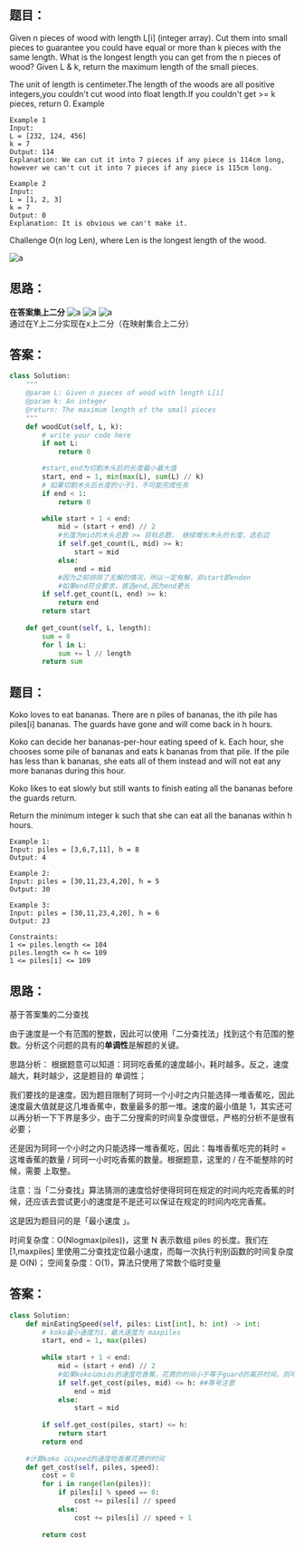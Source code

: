 ## 题目：
Given n pieces of wood with length L[i] (integer array). Cut them into small pieces to guarantee you could have equal or more than k pieces with the same length. What is the longest length you can get from the n pieces of wood? Given L & k, return the maximum length of the small pieces.

The unit of length is centimeter.The length of the woods are all positive integers,you couldn't cut wood into float length.If you couldn't get >= k pieces, return 0.
Example
```
Example 1
Input:
L = [232, 124, 456]
k = 7
Output: 114
Explanation: We can cut it into 7 pieces if any piece is 114cm long, however we can't cut it into 7 pieces if any piece is 115cm long.
```


```
Example 2
Input:
L = [1, 2, 3]
k = 7
Output: 0
Explanation: It is obvious we can't make it.
```
Challenge
O(n log Len), where Len is the longest length of the wood.

![a](https://github.com/SSRRBB/Leetcode/blob/main/Images/68.png)

## 思路：
**在答案集上二分**
![a](https://github.com/SSRRBB/Leetcode/blob/main/Images/69.png)
![a](https://github.com/SSRRBB/Leetcode/blob/main/Images/70.png)
![a](https://github.com/SSRRBB/Leetcode/blob/main/Images/71.png)
通过在Y上二分实现在x上二分（在映射集合上二分）
## 答案：
```python
class Solution:
    """
    @param L: Given n pieces of wood with length L[i]
    @param k: An integer
    @return: The maximum length of the small pieces
    """
    def woodCut(self, L, k):
        # write your code here
        if not L:
            return 0

        #start,end为切割木头后的长度最小最大值
        start, end = 1, min(max(L), sum(L) // k)
        # 如果切割木头后长度的小于1，不可能完成任务
        if end < 1:
            return 0

        while start + 1 < end:
            mid = (start + end) // 2
            #长度为mid的木头总数 >= 目标总数， 继续增长木头的长度，选右边
            if self.get_count(L, mid) >= k:
                start = mid
            else:
                end = mid
            #因为之前排除了无解的情况，所以一定有解，非start即enden
            #如果end符合要求，首选end,因为end更长
        if self.get_count(L, end) >= k:
            return end
        return start
        
    def get_count(self, L, length):
        sum = 0
        for l in L:
            sum += l // length
        return sum


```

## 题目：
Koko loves to eat bananas. There are n piles of bananas, the ith pile has piles[i] bananas. The guards have gone and will come back in h hours.

Koko can decide her bananas-per-hour eating speed of k. Each hour, she chooses some pile of bananas and eats k bananas from that pile. If the pile has less than k bananas, she eats all of them instead and will not eat any more bananas during this hour.

Koko likes to eat slowly but still wants to finish eating all the bananas before the guards return.

Return the minimum integer k such that she can eat all the bananas within h hours.

```
Example 1:
Input: piles = [3,6,7,11], h = 8
Output: 4
```

```
Example 2:
Input: piles = [30,11,23,4,20], h = 5
Output: 30
```

```
Example 3:
Input: piles = [30,11,23,4,20], h = 6
Output: 23
```

```
Constraints:
1 <= piles.length <= 104
piles.length <= h <= 109
1 <= piles[i] <= 109
```
## 思路：
基于答案集的二分查找

由于速度是一个有范围的整数，因此可以使用「二分查找法」找到这个有范围的整数。分析这个问题的具有的**单调性**是解题的关键。

思路分析：
根据题意可以知道：珂珂吃香蕉的速度越小，耗时越多。反之，速度越大，耗时越少，这是题目的 单调性；

我们要找的是速度。因为题目限制了珂珂一个小时之内只能选择一堆香蕉吃，因此速度最大值就是这几堆香蕉中，数量最多的那一堆。速度的最小值是 1，其实还可以再分析一下下界是多少，由于二分搜索的时间复杂度很低，严格的分析不是很有必要；

还是因为珂珂一个小时之内只能选择一堆香蕉吃，因此：每堆香蕉吃完的耗时 = 这堆香蕉的数量 / 珂珂一小时吃香蕉的数量。根据题意，这里的 / 在不能整除的时候，需要 上取整。

注意：当「二分查找」算法猜测的速度恰好使得珂珂在规定的时间内吃完香蕉的时候，还应该去尝试更小的速度是不是还可以保证在规定的时间内吃完香蕉。

这是因为题目问的是「最小速度 」。

时间复杂度：O(Nlogmax(piles))，这里  N 表示数组 piles 的长度。我们在 [1,maxpiles] 里使用二分查找定位最小速度，而每一次执行判别函数的时间复杂度是 O(N)；
空间复杂度：O(1)，算法只使用了常数个临时变量

## 答案：
```python
class Solution:
    def minEatingSpeed(self, piles: List[int], h: int) -> int:
        # koko最小速度为1，最大速度为 maxpiles
        start, end = 1, max(piles)
        
        while start + 1 < end:
            mid = (start + end) // 2
            #如果koko以mids的速度吃香蕉，花费的时间小于等于guard的离开时间，则可以再慢点
            if self.get_cost(piles, mid) <= h: ##等号注意
                end = mid
            else:
                start = mid
        
        if self.get_cost(piles, start) <= h:
            return start
        return end
    
    #计算koko 以speed的速度吃香蕉花费的时间
    def get_cost(self, piles, speed):
        cost = 0
        for i in range(len(piles)):
            if piles[i] % speed == 0:
                cost += piles[i] // speed 
            else:
                cost += piles[i] // speed + 1
                
        return cost
            
            
        

```


